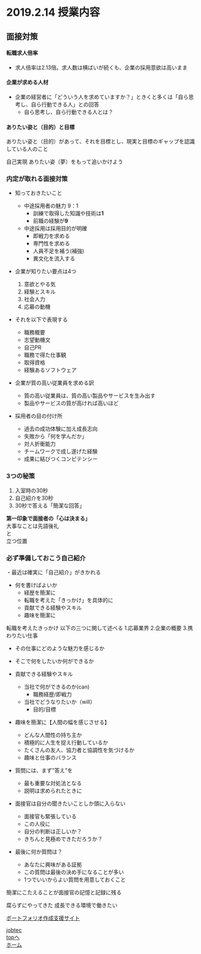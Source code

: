 # 2019.2.14 授業内容


## 面接対策

#### 転職求人倍率
- 求人倍率は2.13倍。求人数は横ばいが続くも、企業の採用意欲は高いまま

#### 企業が求める人材
- 企業の経営者に「どういう人を求めていますか？」ときくと多くは「自ら思考し、自ら行動できる人」との回答
	- 自ら思考し、自ら行動できる人とは？

#### ありたい姿と（目的）と目標

ありたい姿と（目的）があって、それを目標とし、現実と目標のギャップを認識している人のこと

自己実現
ありたい姿（夢）をもって追いかけよう


### 内定が取れる面接対策
- 知っておきたいこと
	- 中途採用者の魅力 9：1
		- 訓練で取得した知識や技術は**1**
		- 前職の経験が**9**
	- 中途採用は採用目的が明確
		- 即戦力を求める
		- 専門性を求める
		- 人員不足を補う(補強)
		- 異文化を流入する

- 企業が知りたい要点は4つ
	1. 意欲とやる気
	2. 経験とスキル
	3. 社会人力
	4. 応募の動機

- それを以下で表現する
	- 職務概要
	- 志望動機文
	- 自己PR
	- 職務で得た仕事観
	- 取得資格
	- 経験あるソフトウェア


- 企業が質の高い従業員を求める訳
	- 質の高い従業員は、質の高い製品やサービスを生み出す
	- 製品やサービスの質が高ければ高いほど

- 採用者の目の付け所
	- 過去の成功体験に加え成長志向
	- 失敗から「何を学んだか」
	- 対人折衝能力
	- チームワークで成し遂げた経験
	- 成果に結びつくコンピテンシー

### 3つの秘策
1. 入室時の30秒
2. 自己紹介を30秒
3. 30秒で答える「簡潔な回答」

**第一印象で面接者の「心は決まる」**  
大事なことは先語後礼  
と  
立つ位置  

### 必ず準備しておこう自己紹介
・最近は確実に「自己紹介」がきかれる
- 何を書けばよいか
	- 経歴を簡潔に
	- 転職を考えた「きっかけ」を具体的に
	- 貢献できる経験やスキル
	- 趣味を簡潔に

転職を考えたきっかけ
以下の三つに関して述べる
1.応募業界
2.企業の概要
3.携わりたい仕事
- その仕事にどのような魅力を感じるか
- そこで何をしたいか何ができるか

- 貢献できる経験やスキル
	- 当社で何ができるのか(can)
		- 職務経歴/即戦力
	- 当社でどうなりたいか（will）
		- 目的/目標

- 趣味を簡潔に【人間の幅を感じさせる】
	- どんな人間性の持ち主か
	- 積極的に人生を捉え行動しているか
	- たくさんの友人、協力者と協調性を気づけるか
	- 趣味と仕事のバランス

- 質問には、まず"答え"を
	- 最も重要な対処法となる
	- 説明は求められたときに

- 面接官は自分の聞きたいことしか頭に入らない
	- 面接官も緊張している
	- この人役に
	- 自分の判断は正しいか？
	- きちんと見極めできただろうか？


- 最後に何か質問は？
	- あなたに興味がある証拠
	- この質問は最後の決め手になることが多い
	- 1つでいいからよい質問を用意しておくこと

簡潔にこたえることが面接官の記憶と記録に残る

腐らずにやってきた
成長できる環境で働きたい

[ポートフォリオ作成支援サイト](https://hackmd.io/s/HJD5PMBvM)  

[jobtec](http://jobtech.jp/dl/)  
<a href="#">topへ</a>  
[ホーム](http://www.lamplus.ml/)
